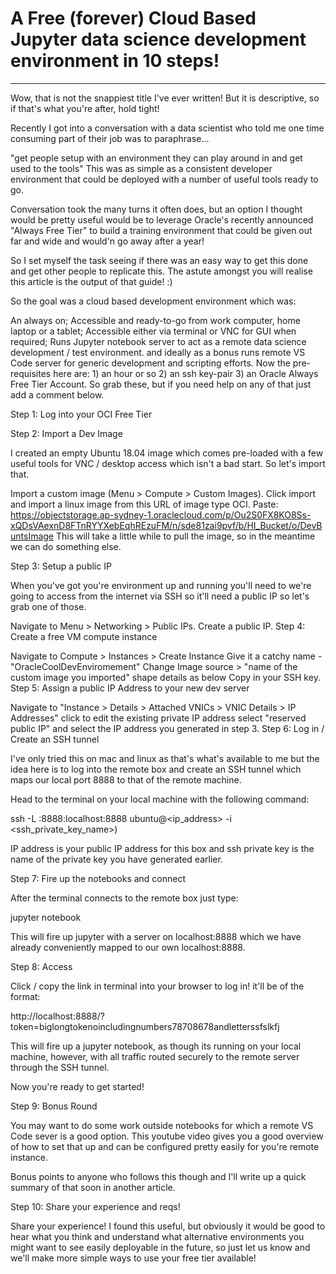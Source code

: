 # A Free (forever) Cloud Based Jupyter data science development environment in 10 steps!

---

Wow, that is not the snappiest title I've ever written! But it is descriptive, so if that's what you're after, hold tight!

Recently I got into a conversation with a data scientist who told me one time consuming part of their job was to paraphrase...

"get people setup with an environment they can play around in and get used to the tools"
This was as simple as a consistent developer environment that could be deployed with a number of useful tools ready to go.

Conversation took the many turns it often does, but an option I thought would be pretty useful would be to leverage Oracle's recently announced "Always Free Tier" to build a training environment that could be given out far and wide and would'n go away after a year!

So I set myself the task seeing if there was an easy way to get this done and get other people to replicate this. The astute amongst you will realise this article is the output of that guide! :)

So the goal was a cloud based development environment which was:

An always on;
Accessible and ready-to-go from work computer, home laptop or a tablet;
Accessible either via terminal or VNC for GUI when required;
Runs Jupyter notebook server to act as a remote data science development / test environment.
and ideally as a bonus runs remote VS Code server for generic development and scripting efforts.
Now the pre-requisites here are: 1) an hour or so 2) an ssh key-pair 3) an Oracle Always Free Tier Account. So grab these, but if you need help on any of that just add a comment below.

Step 1: Log into your OCI Free Tier

Step 2: Import a Dev Image

I created an empty Ubuntu 18.04 image which comes pre-loaded with a few useful tools for VNC / desktop access which isn't a bad start. So let's import that.

Import a custom image (Menu > Compute > Custom Images).
Click import and import a linux image from this URL of image type OCI.
Paste: https://objectstorage.ap-sydney-1.oraclecloud.com/p/Ou2S0FX8KO8Ss-xQDsVAexnD8FTnRYYXebEqhREzuFM/n/sde81zai9pvf/b/HI_Bucket/o/DevBuntsImage
This will take a little while to pull the image, so in the meantime we can do something else.

Step 3: Setup a public IP

When you've got you're environment up and running you'll need to we're going to access from the internet via SSH so it'll need a public IP so let's grab one of those.

Navigate to Menu > Networking > Public IPs.
Create a public IP.
Step 4: Create a free VM compute instance

Navigate to Compute > Instances > Create Instance
Give it a catchy name - "OracleCoolDevEnviromement"
Change Image source > "name of the custom image you imported"
shape details as below
Copy in your SSH key.
Step 5: Assign a public IP Address to your new dev server

Navigate to "Instance > Details > Attached VNICs > VNIC Details > IP Addresses"
click to edit the existing private IP address
select "reserved public IP" and select the IP address you generated in step 3.
Step 6: Log in / Create an SSH tunnel

I've only tried this on mac and linux as that's what's available to me but the idea here is to log into the remote box and create an SSH tunnel which maps our local port 8888 to that of the remote machine.

Head to the terminal on your local machine with the following command:

ssh -L :8888:localhost:8888 ubuntu@<ip_address> -i <ssh_private_key_name>)

IP address is your public IP address for this box and ssh private key is the name of the private key you have generated earlier.

Step 7: Fire up the notebooks and connect

After the terminal connects to the remote box just type:

jupyter notebook

This will fire up jupyter with a server on localhost:8888 which we have already conveniently mapped to our own localhost:8888.

Step 8: Access

 Click / copy the link in terminal into your browser to log in! it'll be of the format:

http://localhost:8888/?token=biglongtokenoincludingnumbers78708678andletterssfslkfj

This will fire up a jupyter notebook, as though its running on your local machine, however, with all traffic routed securely to the remote server through the SSH tunnel.

Now you're ready to get started!

Step 9: Bonus Round

You may want to do some work outside notebooks for which a remote VS Code sever is a good option. This youtube video gives you a good overview of how to set that up and can be configured pretty easily for you're remote instance.

Bonus points to anyone who follows this though and I'll write up a quick summary of that soon in another article.

Step 10: Share your experience and reqs!

Share your experience! I found this useful, but obviously it would be good to hear what you think and understand what alternative environments you might want to see easily deployable in the future, so just let us know and we'll make more simple ways to use your free tier available!
